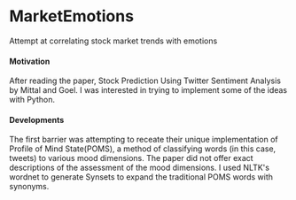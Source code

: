 # MarketEmotions
Attempt at correlating stock market trends with emotions

#### Motivation
After reading the paper, Stock Prediction Using Twitter Sentiment Analysis by Mittal and Goel. I was interested in trying to implement some of the ideas with Python. 

#### Developments
The first barrier was attempting to receate their unique implementation of Profile of Mind State(POMS), a method of classifying words (in this case, tweets) to various mood dimensions. The paper did not offer exact descriptions of the assessment of the mood dimensions. I used NLTK's wordnet to generate Synsets to expand the traditional POMS words with synonyms. 
